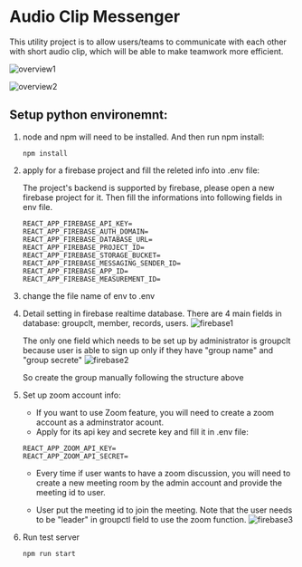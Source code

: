 # Audio Clip Messenger 

This utility project is to allow users/teams to communicate with each other with short audio clip, which will be able to make teamwork more efficient.


![overview1](https://lh3.googleusercontent.com/yLT9mT4k8oifD7FCQta1b-UrvL2R08REbei8-nRIYdS8JH9DGLXMNZhkOTu6GZGL1XOyYtt4DloyZnO3Xxg4o15J_nKM6nUHaFr_bZc58FyIValeJ1TF2BC868aTI30TdLH8HaY4MUSSPq9_14PE8PSfVN6espmF6wWWjC1RawSjOtziAQWCONJ8-WWx4Jf7hsAET6QXlTPoU8roeefr1GxKaxclnPeTJGiZO_NvWB1spTPU6444SDlZthY6rQWtyklRbGeXf2L_Nvo-k4lc4t62O3J3zZoqc2YM0i3UCFne04adtmqqVO1C2vWFJHaIsImLRgFgMBxnpCU-sbwQma-q-ddDOZ4VdAswOkC6_-4h4WWkEfOnzUnZZdhLrG-7p3pdW3nv-s8XYSMhwUGNE8XmnsESqTjE3r1Lx4toO_wWCmeWf0-1V98f_fqmT3Jvfr_xUvs0946m1ZKnfkgyqUH0yLiZTwxPDTCt7UxBTpYfpiHVSwSPC8WYqqcrsS-0RVMIqXTZ_ajlHlQ_HounWbqeem8uxXpJdSPCwyCUhMrL8idG1VCW0ZRRAg9IFfOT21bwoQxvw7AwDuf9YvErw1BLGtSMDIdrA45ZDyH_nTCV1gPtqkA0lwZWUY_CSuQoX9AyTX6cFJikR7JvEr0kgtjorDi7LH2V8Taf-dt0Zqb8KEFySrCnzoBO3aKmF74FT85xGVzjS3m8KlKjDaZW_Fq3rg=w2494-h1288-no?authuser=0)

![overview2](https://lh3.googleusercontent.com/95TppJwEuZBY6mvukT4nrZ-YojkPYpLvHGE6EnWE4nR_WkhZcXFQpBxn8NlRF3-8M0Y97iCs3TKidFy5Em7qzZGk8TOK01IFsosyauKKX_fdWn05QRoFeXCL-3fgmnP4SME6La0uDXjWt9FABvKQBXqLYFXuSh5cYwf5bpy0haDN4y-ukCiBwAA1vpLfSjTIFhuBDkFJPlmTnJFYIyo2CCj-VjbY5Lg9hWQXIhy4SRBKSXxB4pHuhsawahCjJI1DiqUSTwKo0eolxANLdNvdC0mQ3YyaY7cC5nZysTrSKrHwdV_GC7l8KZ3XiH9JwLPxnIMHIW035Wrw_l8J9xUwUATex5oaRpLp6Q2_m3gzr5I-I5_ve7LT6zRfdVxtcx8Xm8RutO6E70C-3rS1ta1MDSussAwyn_8d4GsRvsoYpENKZyb5GU1hSVNK8cWH1l3JPBOCvLOMMpK7QlXe3rouR7z0bKIXA9rQKEr62Xxvtdj1rENGAuYc79T_yAw2X89z3IzIkoH_eHMA-czzH5-T0lnFW-_7F7s6N6CiHUNtKaa9DXvXCfiGpUo7AZ019fGvMKmOnczq2RxeK2Gf3RdKLOoaMzLzNv1wv7iZHOLldiWa5q3sO1AOGoU0ecfiDzjFqNkZ-A5ApF_UmtwTWIQ8siVkOUQUVvm8D2V6RDYUMXhcxOfFhNqTQ0FE20G5GAvoZupgVLlW_bwaqKSgSz4XwC7lkg=w2284-h1218-no?authuser=0)


## Setup python environemnt:

1. node and npm will need to be installed. And then run npm install:

    ```
    npm install
    ```

2. apply for a firebase project and fill the releted info into .env file:

    The project's backend is supported by firebase, please open a new firebase project for it. 
    Then fill the informations into following fields in env file.

    ```
    REACT_APP_FIREBASE_API_KEY=
    REACT_APP_FIREBASE_AUTH_DOMAIN=
    REACT_APP_FIREBASE_DATABASE_URL=
    REACT_APP_FIREBASE_PROJECT_ID=
    REACT_APP_FIREBASE_STORAGE_BUCKET=
    REACT_APP_FIREBASE_MESSAGING_SENDER_ID=
    REACT_APP_FIREBASE_APP_ID=
    REACT_APP_FIREBASE_MEASUREMENT_ID=
    ```

3. change the file name of env to .env

4. Detail setting in firebase realtime database.
    There are 4 main fields in database: groupclt, member, records, users.
    ![firebase1](https://lh3.googleusercontent.com/pw/ACtC-3dc_cD7RtIicwy_gBUt75KUe7sqEGCxHm6Eh_EK3UnCKFAosvypxS2myehgdEC1dN1WiXJO9zene0yJl7bTlq8HOhABcsUCKRWQZh8yeub90YUXG_1jVaJ8s5-vKoGm6bBEtgjse8AKbSwktA_Na3NkAg=w2214-h1098-no?authuser=0)
    
    The only one field which needs to be set up by administrator is groupclt because user is able to sign up only if they have "group name" and "group secrete"
    ![firebase2](https://lh3.googleusercontent.com/8cihS46m5Ezl2xFCXLuIf6uNFlNN4QsEsu-tb-RDvoJtzxEUeuIiBIwFHi44fxsP3KhQwPQRR3L4cpY8q6RtP4iObfSTiEHgrWGh4WInz_DySxjY4207mpklZVY47LsN8gUyHzEzc_WZ5Be88j_V2AC6Xl2AZBic9cUmMHgK9fMMGcb76nhdfslpem5olgFGaQDVP8iqa_Z8LAU-dr0woPMFZXPQSrAYabRCDyjGM8AeRsCFhnTLrkYa70bl4WHHvmXDziMgc3EI8eTAvK0m18Rbaqb3yb3n-mLlUIqfSgJa7QSe0EHy_Huk5G5xjP15AXPeiiOq-R126edK8-eUy3kD8eHSqAOVSxuQ5dZiiSd9h4c8ZB-AuRCuRq8Z_gRdNLbGYkYkSFjTG6MKOwmpmFG5O3WPI3lwEHUsvRmum3sHzufbwW9e5RcB_SFJyHL6rWJ4rH9eAl9PObC1nUXm-GQmeSHzY_lm94EzQDztKcqXWS0Rroezoa1boLqwz_yc7wLpaCBFlwtQ-0Q383obS-BByTiKS_JEytTk7mW-98V8NZApLnnp-nkixypJWk3Rpje5ALGVzSuxP8QZyuybEg2IsgzEY3kIkjb7q-BCWXwgwNTNAKMIJNlXsBn2DZEqwyGSNGDk0P5Sy0izntqL2XVEzYKo5DrSikCvOOxa6So6CIQxt9aJRjHZus7ZFyn3HZ1TxYoA9if8rO7z-mIo2nMmZg=w1810-h1148-no?authuser=0)

    So create the group manually following the structure above

5. Set up zoom account info:
    - If you want to use Zoom feature, you will need to create a zoom account as a adminstrator acount. 
    - Apply for its api key and secrete key and fill it in .env file:
    ```
    REACT_APP_ZOOM_API_KEY=
    REACT_APP_ZOOM_API_SECRET=
    ```
    - Every time if user wants to have a zoom discussion, you will need to create a new meeting room by the admin account and provide the meeting id to user. 

    - User put the meeting id to join the meeting. Note that the user needs to be "leader" in groupctl field to use the zoom function.
    ![firebase3](https://lh3.googleusercontent.com/ObCrDqeaqCtFqA2Rws2y9kt45t0y6_a49uGogMsZeehCgjriTc5Igeur4SwZeGXBSHwifTEy84CtYDyIpfHvMu9GxdLQm33L8AlsuouGcFppRmLvQLJYkiHE0kODS3Et1MolOIBGpoO8QRxmESXSzfQeRLYFnqxb61xaZaoQXSHmM33od8p8k0SBG8NHyiHcMXthQ-xZQS6b-f273Jl058mLE-PpeRzjeNm8UiKH9BZAksisDSssDnCx0v9tx47AWK-hdgsnCoNbu8J-mKo8iJNmW36ZBuwUh8owU0Cs3aRkqQ1UqI9sZ4iQ92cOK_nnJfWjLHujmeIA3yoIom2j7zkXDeEu9WLMCClCBQ8jBQeRVmgSqlIvOt6pA055DVRC5Of5bPU2BKSDnaLyLInnbrY5gxhbzyh5M1Gc-jpARRGdFqXo5u1fzi51ihOZmOZDTAdZH7BvfxHcE-yNjiK1msd2Ay2CbKs3s9K-JMoHS2k4jPw9lcD1YncUdF2TCQ26OLfPB0mrMaO_DkkVVr5U3bn4EZuNNnkbIZY_y4Q9fEWuYzQb_Zb0aGmvJmNRZnTJzILq3Ld4jmQlmK7FvMBmY3D256iDFOCgK4XFFnW0Or_bO4S3tZHP1mLeUlYWsAJu1D4NJih0pWE5YKdYVXiek8_XVO1tm8qkUKG33DxvbTetAUkKlEWvbbY9ZDEJMJ7am9XTR4B8qJMzE83SA98tvsrpQQ=w2028-h1250-no?authuser=0)

6. Run test server
    ```
    npm run start
    ```